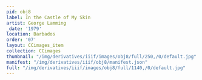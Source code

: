 ```yaml
---
pid: obj8
label: In the Castle of My Skin
artist: George Lamming
_date: '1979'
location: Barbados
order: '07'
layout: CCimages_item
collection: CCimages
thumbnail: "/img/derivatives/iiif/images/obj8/full/250,/0/default.jpg"
manifest: "/img/derivatives/iiif/obj8/manifest.json"
full: "/img/derivatives/iiif/images/obj8/full/1140,/0/default.jpg"
---
```

